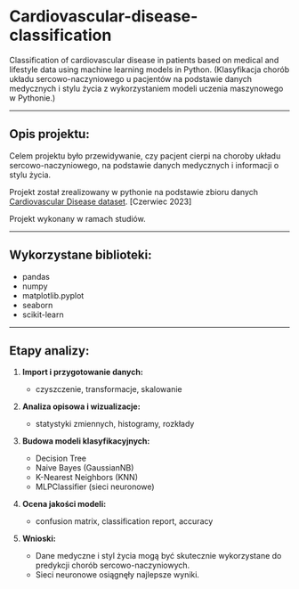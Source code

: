 # Cardiovascular-disease-classification
Classification of cardiovascular disease in patients based on medical and lifestyle data using machine learning models in Python. (Klasyfikacja chorób układu sercowo-naczyniowego u pacjentów na podstawie danych medycznych i stylu życia z wykorzystaniem modeli uczenia maszynowego w Pythonie.)

---

## Opis projektu:
Celem projektu było przewidywanie, czy pacjent cierpi na choroby układu sercowo-naczyniowego, na podstawie danych medycznych i informacji o stylu życia.  

Projekt został zrealizowany w pythonie na podstawie zbioru danych [Cardiovascular Disease dataset](https://www.kaggle.com/datasets/sulianova/cardiovascular-disease-dataset). [Czerwiec 2023] 

Projekt wykonany w ramach studiów.

---

## Wykorzystane biblioteki:
   - pandas
   - numpy
   - matplotlib.pyplot
   - seaborn
   - scikit-learn

---

## Etapy analizy:
1. **Import i przygotowanie danych:**
   - czyszczenie, transformacje, skalowanie
     
2. **Analiza opisowa i wizualizacje:**
   - statystyki zmiennych, histogramy, rozkłady
     
3. **Budowa modeli klasyfikacyjnych:**  
   - Decision Tree  
   - Naive Bayes (GaussianNB)  
   - K-Nearest Neighbors (KNN)  
   - MLPClassifier (sieci neuronowe)  
4. **Ocena jakości modeli:**
   - confusion matrix, classification report, accuracy 

5. **Wnioski:**  
   - Dane medyczne i styl życia mogą być skutecznie wykorzystane do predykcji chorób sercowo-naczyniowych.
   - Sieci neuronowe osiągnęły najlepsze wyniki.


